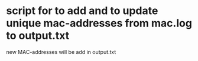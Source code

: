 # script for to add and to update unique mac-addresses from mac.log to output.txt

new MAC-addresses will be add in output.txt